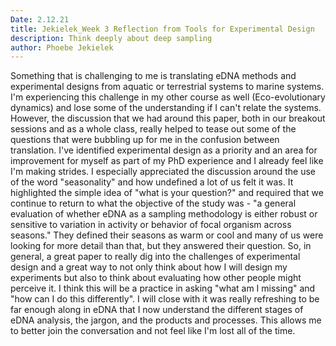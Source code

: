 ```yaml
---
Date: 2.12.21
title: Jekielek_Week 3 Reflection from Tools for Experimental Design
description: Think deeply about deep sampling
author: Phoebe Jekielek
---
```


Something that is challenging to me is translating eDNA methods and experimental designs from aquatic or terrestrial systems to marine systems. I'm experiencing this challenge in my other course as well (Eco-evolutionary dynamics) and lose some of the understanding if I can't relate the systems. However, the discussion that we had around this paper, both in our breakout sessions and as a whole class, really helped to tease out some of the questions that were bubbling up for me in the confusion between translation. I've identified experimental design as a priority and an area for improvement for myself as part of my PhD experience and I already feel like I'm making strides. I especially appreciated the discussion around the use of the word "seasonality" and how undefined a lot of us felt it was. It highlighted the simple idea of "what is your question?" and required that we continue to return to what the objective of the study was - "a general evaluation of whether eDNA as a sampling methodology is either robust or sensitive to variation in activity or behavior of focal organism across seasons." They defined their seasons as warm or cool and many of us were looking for more detail than that, but they answered their question. So, in general, a great paper to really dig into the challenges of experimental design and a great way to not only think about how I will design my experiments but also to think about evaluating how other people might perceive it. I think this will be a practice in asking "what am I missing" and "how can I do this differently". I will close with it was really refreshing to be far enough along in eDNA that I now understand the different stages of eDNA analysis, the jargon, and the products and processes. This allows me to better join the conversation and not feel like I'm lost all of the time. 